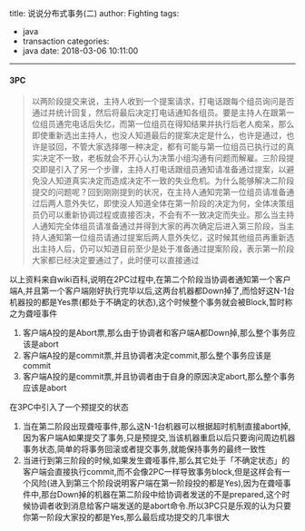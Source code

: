 title: 说说分布式事务(二)
author: Fighting
tags:
  - java
  - transaction
categories:
  - java
date: 2018-03-06 10:11:00
---
#### 3PC

> 以两阶段提交来说，主持人收到一个提案请求，打电话跟每个组员询问是否通过并统计回复，然后将最后决定打电话通知各组员。要是主持人在跟第一位组员通完电话后失忆，而第一位组员在得知结果并执行后老人痴呆，那么即使重新选出主持人，也没人知道最后的提案决定是什么，也许是通过，也许是驳回，不管大家选择哪一种决定，都有可能与第一位组员已执行过的真实决定不一致，老板就会不开心认为决策小组沟通有问题而解雇。三阶段提交即是引入了另一个步骤，主持人打电话跟组员通知请准备通过提案，以避免没人知道真实决定而造成决定不一致的失业危机。为什么能够解决二阶段提交的问题呢？回到刚刚提到的状况，在主持人通知完第一位组员请准备通过后两人意外失忆，即使没人知道全体在第一阶段的决定为何，全体决策组员仍可以重新协调过程或直接否决，不会有不一致决定而失业。那么当主持人通知完全体组员请准备通过并得到大家的再次确定后进入第三阶段，当主持人通知第一位组员请通过提案后两人意外失忆，这时候其他组员再重新选出主持人后，仍可以知道目前至少是处于准备通过提案阶段，表示第一阶段大家都已经决定要通过了，此时便可以直接通过

<!--more-->

以上资料来自wiki百科,说明在2PC过程中,在第二个阶段当协调者通知第一个客户端A,并且第一个客户端刚好执行完毕以后,这两台机器都Down掉了,而恰好这N-1台机器投的都是Yes票(都处于不确定的状态),这个时候整个事务就会被Block,暂时称之为聋哑事件

1. 客户端A投的是Abort票,那么由于协调者和客户端A都Down掉,那么整个事务应该是abort
2. 客户端A投的是commit票,并且协调者决定commit,那么整个事务应该是commit
3. 客户端A投的是commit票,并且协调者由于自身的原因决定abort,那么整个事务应该是abort

在3PC中引入了一个预提交的状态
1. 当在第二阶段出现聋哑事件,那么这N-1台机器可以根据超时机制直接abort掉,因为客户端A如果提交了事务,只是预提交,当该机器重启以后只要询问周边机器事务状态,简单的将事务回滚或者提交事务,就能保持事务的最终一致性
2. 当进行到第三阶段的时候,如果发生聋哑事件,那么其它处于「不确定状态」的客户端会直接执行commit,而不会像2PC一样导致事务block,但是这样会有一个风险(进入到第三个阶段说明客户端在第一阶段投的都是Yes),因为在聋哑事件中,那台Down掉的机器在第二阶段中给协调者发送的不是prepared,这个时候协调者收到消息给客户端发送的是abort命令.所以3PC只是乐观的认为只要你第一阶段大家投的都是Yes,那么最后成功提交的几率很大